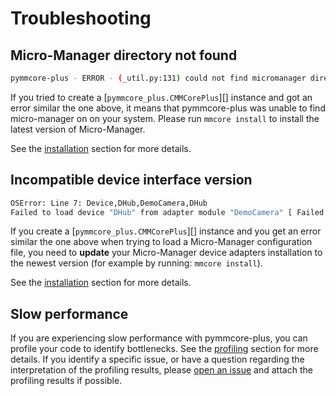 # Troubleshooting

## Micro-Manager directory not found

```sh
pymmcore-plus - ERROR - (_util.py:131) could not find micromanager directory. Please run 'mmcore install'
```

If you tried to create a [`pymmcore_plus.CMMCorePlus`][]
instance and got an error similar the one above, it means that pymmcore-plus was
unable to find micro-manager on on your system. Please run `mmcore install` to
install the latest version of Micro-Manager.

See the [installation](install.md#installing-micro-manager-device-adapters)
section for more details.

## Incompatible device interface version

```sh
OSError: Line 7: Device,DHub,DemoCamera,DHub
Failed to load device "DHub" from adapter module "DemoCamera" [ Failed to load device adapter "DemoCamera" from "/Users/fdrgsp/Library/Application Support/pymmcore-plus/mm/Micro-Manager-2.0.1-20210715/libmmgr_dal_DemoCamera" [ Incompatible device interface version (required = 71; found = 70) ] ]
```

If you create a [`pymmcore_plus.CMMCorePlus`][] instance and
you get an error similar the one above when trying to load a Micro-Manager
configuration file, you need to **update** your Micro-Manager device adapters
installation to the newest version (for example by running: `mmcore install`).

See the [installation](install.md#installing-micro-manager-device-adapters)
section for more details.

## Slow performance

If you are experiencing slow performance with pymmcore-plus, you can profile
your code to identify bottlenecks.  See the [profiling](profiling.md) section
for more details. If you identify a specific issue, or have a question regarding
the interpretation of the profiling results, please
[open an issue](https://github.com/pymmcore-plus/pymmcore-plus/issues/new) and
attach the profiling results if possible.
